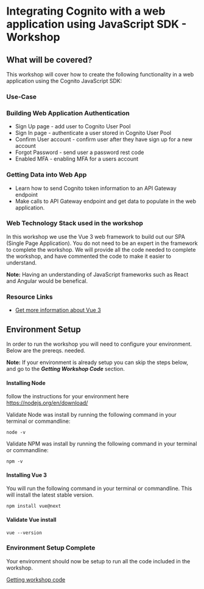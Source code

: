 # Integrating Cognito with a web application using JavaScript SDK - Workshop

## What will be covered?

This workshop will cover how to create the following functionality in a web application using the Cognito JavaScript SDK:

### Use-Case

### Building Web Application Authentication

- Sign Up page - add user to Cognito User Pool
- Sign In page - authenticate a user stored in Cognito User Pool
- Confirm User account - confirm user after they have sign up for a new account
- Forgot Password - send user a password rest code
- Enabled MFA - enabling MFA for a users account

### Getting Data into Web App

- Learn how to send Cognito token information to an API Gateway endpoint
- Make calls to API Gateway endpoint and get data to populate in the web application.

### Web Technology Stack used in the workshop

In this workshop we use the Vue 3 web framework to build out our SPA (Single Page Application). You do not need to be an expert in the framework to complete the workshop. We will provide all the code needed to complete the workshop, and have commented the code to make it easier to understand.

**Note:** Having an understanding of JavaScript frameworks such as React and Angular would be benefical.

### Resource Links

- [Get more information about Vue 3](https://v3.vuejs.org/)

## Environment Setup

In order to run the workshop you will need to configure your environment. Below are the prereqs. needed.

**Note:** If your environment is already setup you can skip the steps below, and go to the **_Getting Workshop Code_** section.

#### **Installing Node**

follow the instructions for your environment here https://nodejs.org/en/download/

Validate Node was install by running the following command in your terminal or commandline:

```
node -v
```

Validate NPM was install by running the following command in your terminal or commandline:

```
npm -v
```

#### **Installing Vue 3**

You will run the following command in your terminal or commandline. This will install the latest stable version.

```
npm install vue@next
```

#### Validate Vue install

```
vue --version
```

### Environment Setup Complete

Your environment should now be setup to run all the code included in the workshop.

[Getting workshop code](2-GettingCode.md)
